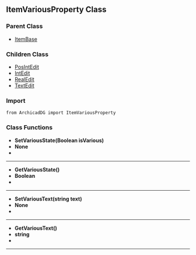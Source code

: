## ItemVariousProperty Class

### Parent Class
* [ItemBase](ItemBase.md)

### Children Class
* [PosIntEdit](../m_edit_control/PosIntEdit.md)
* [IntEdit](../m_edit_control/IntEdit.md)
* [RealEdit](../m_edit_control/RealEdit.md)
* [TextEdit](../m_edit_control/TextEdit.md)

### Import
```
from ArchicadDG import ItemVariousProperty
``` 

### Class Functions

* **SetVariousState(Boolean isVarious)**
* **None**
* 
-----

* **GetVariousState()**
* **Boolean**
* 
-----

* **SetVariousText(string text)**
* **None**
* 
-----

* **GetVariousText()**
* **string**
* 
-----